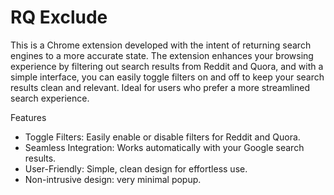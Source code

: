 # RQ Exclude

This is a Chrome extension developed with the intent of returning search engines to a more accurate state. 
The extension enhances your browsing experience by filtering out search results from Reddit and Quora, and with 
a simple interface, you can easily toggle filters on and off to keep your search results clean and relevant. 
Ideal for users who prefer a more streamlined search experience.

Features
- Toggle Filters: Easily enable or disable filters for Reddit and Quora.
- Seamless Integration: Works automatically with your Google search results.
- User-Friendly: Simple, clean design for effortless use.
- Non-intrusive design: very minimal popup. 
